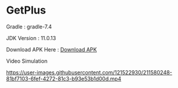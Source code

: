 # GetPlus

Gradle : gradle-7.4

JDK Version : 11.0.13



Download APK Here : 
<a href="https://firebasestorage.googleapis.com/v0/b/calculatorimg.appspot.com/o/GetPlusTest.apk?alt=media&token=c3fc8021-06fb-4a53-88fa-6bd0aa290df3">Download APK</a>



Video Simulation

https://user-images.githubusercontent.com/121522930/211580248-81bf7103-6fef-4272-81c3-b93e53b1d00d.mp4


